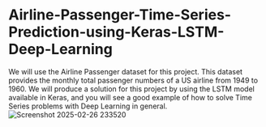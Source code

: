 # Airline-Passenger-Time-Series-Prediction-using-Keras-LSTM-Deep-Learning
We will use the Airline Passenger dataset for this project. This dataset provides the monthly total passenger numbers of a US airline from 1949 to 1960. We will produce a solution for this project by using the LSTM model available in Keras, and you will see a good example of how to solve Time Series problems with Deep Learning in general.
![Screenshot 2025-02-26 233520](https://github.com/user-attachments/assets/b671aa67-947a-4662-a074-013f089f46cb)
